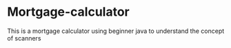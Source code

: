 # Mortgage-calculator
This is a mortgage calculator using beginner java to understand the concept of scanners
